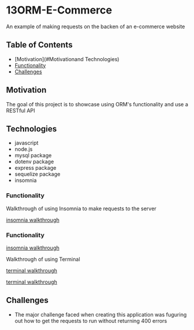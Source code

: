 # 13ORM-E-Commerce

An example of making requests on the backen of an e-commerce website

## Table of Contents

  - [Motivation](#Motivationand Technologies)
  - [Functionality](#Functionality)
  - [Challenges](#Challenges)
  
  ## Motivation

  The goal of this project is to showcase using ORM's functionality and use a RESTful API

## Technologies

  - javascript
  - node.js
  - mysql package
  - dotenv package
  - express package
  - sequelize package
  - insomnia

### Functionality 

Walkthrough of using Insomnia to make requests to the server

[insomnia walkthrough](https://drive.google.com/file/d/1CONWu8ZCnGqhRaG0jkcP4QHOJD9rdm53/view)

### Functionality
[insomnia walkthrough](https://drive.google.com/file/d/1pn_CM13WfcyWrfMRPP_qSrOpHxwhwB02/view)

Walkthrough of using Terminal

[terminal walkthrough](https://drive.google.com/file/d/1Bzp5Lsyz8DZm22n4eEhjPrxnvFmA8UG7/view)

[terminal walkthrough](https://drive.google.com/file/d/1dmR2GLMg5RCrzRTWDDDY97wB5tEF8583/view)

## Challenges
- The major challenge faced when creating this application was fuguring out how to get the requests to run without returning 400 errors
